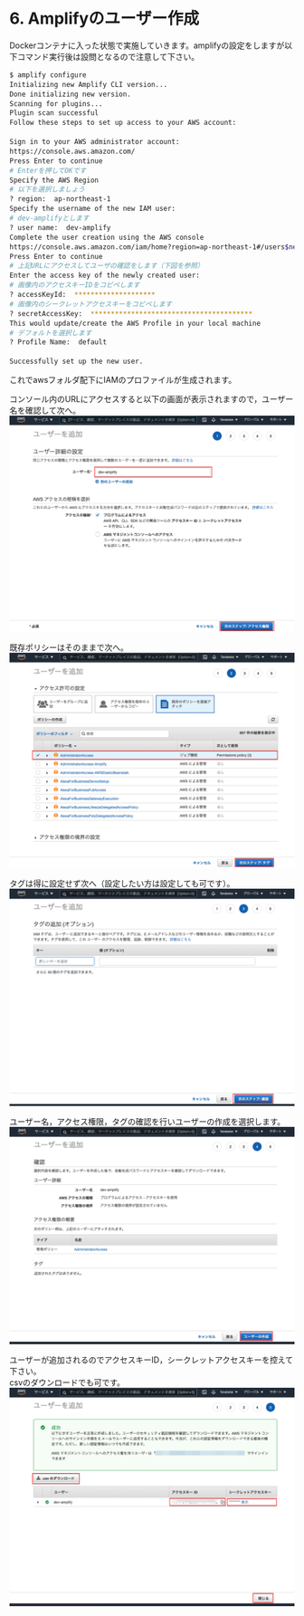 # 6. Amplifyのユーザー作成

Dockerコンテナに入った状態で実施していきます。amplifyの設定をしますが以下コマンド実行後は設問となるので注意して下さい。

```sh
$ amplify configure
Initializing new Amplify CLI version...
Done initializing new version.
Scanning for plugins...
Plugin scan successful
Follow these steps to set up access to your AWS account:

Sign in to your AWS administrator account:
https://console.aws.amazon.com/
Press Enter to continue
# Enterを押してOKです
Specify the AWS Region
# 以下を選択しましょう
? region:  ap-northeast-1
Specify the username of the new IAM user:
# dev-amplifyとします
? user name:  dev-amplify
Complete the user creation using the AWS console
https://console.aws.amazon.com/iam/home?region=ap-northeast-1#/users$new?step=final&accessKey&userNames=dev-amplify&permissionType=policies&policies=arn:aws:iam::aws:policy%2FAdministratorAccess
Press Enter to continue
# 上記URLにアクセスしてユーザの確認をします（下図を参照）
Enter the access key of the newly created user:
# 画像内のアクセスキーIDをコピペします
? accessKeyId:  ********************
# 画像内のシークレットアクセスキーをコピペします
? secretAccessKey:  ****************************************
This would update/create the AWS Profile in your local machine
# デフォルトを選択します
? Profile Name:  default

Successfully set up the new user.
```

これでawsフォルダ配下にIAMのプロファイルが生成されます。

コンソール内のURLにアクセスすると以下の画面が表示されますので，ユーザー名を確認して次へ。
![](./img/2021-05-06-01-49-19.png)

既存ポリシーはそのままで次へ。
![](./img/2021-05-06-01-49-32.png)

タグは得に設定せず次へ（設定したい方は設定しても可です）。
![](./img/2021-05-06-01-49-44.png)

ユーザー名，アクセス権限，タグの確認を行いユーザーの作成を選択します。
![](./img/2021-05-06-01-49-53.png)

ユーザーが追加されるのでアクセスキーID，シークレットアクセスキーを控えて下さい。<br>csvのダウンロードでも可です。
![](./img/2021-05-06-01-50-01.png)